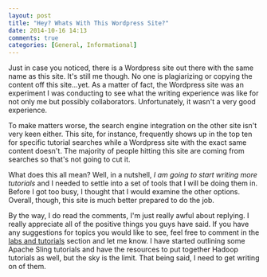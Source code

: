 ```yaml
---
layout: post
title: "Hey? Whats With This Wordpress Site?"
date: 2014-10-16 14:13
comments: true
categories: [General, Informational]
---
```

Just in case you noticed, there is a Wordpress site out there with the same name as this site. It's still me though. No one is plagiarizing or copying the content off this site...yet. As a matter of fact, the Wordpress site was an experiment I was conducting to see what the writing experience was like for not only me but possibly collaborators. Unfortunately, it wasn't a very good experience.

To make matters worse, the search engine integration on the other site isn't very keen either. This site, for instance, frequently shows up in the top ten for specific tutorial searches while a Wordpress site with the exact same content doesn't. The majority of people hitting this site are coming from searches so that's not going to cut it.

What does this all mean? Well, in a nutshell, _I am going to start writing more tutorials_ and I needed to settle into a set of tools that I will be doing them in. Before I got too busy, I thought that I would examine the other options. Overall, though, this site is much better prepared to do the job.

By the way, I do read the comments, I'm just really awful about replying. I really appreciate all of the positive things you guys have said. If you have any suggestions for topics you would like to see, feel free to comment in the [labs and tutorials](/labs-and-tutorials/) section and let me know. I have started outlining some Apache Sling tutorials and have the resources to put together Hadoop tutorials as well, but the sky is the limit. That being said, I need to get writing on of them.



 
